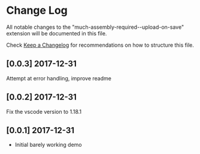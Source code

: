 # Change Log
All notable changes to the "much-assembly-required--upload-on-save" extension will be documented in this file.

Check [Keep a Changelog](http://keepachangelog.com/) for recommendations on how to structure this file.


## [0.0.3] 2017-12-31

Attempt at error handling, improve readme

## [0.0.2] 2017-12-31

Fix the vscode version to 1.18.1

## [0.0.1] 2017-12-31

- Initial barely working demo
